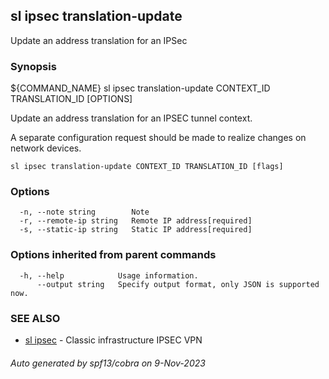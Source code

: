 ## sl ipsec translation-update

Update an address translation for an IPSec

### Synopsis

${COMMAND_NAME} sl ipsec translation-update CONTEXT_ID TRANSLATION_ID [OPTIONS]

  Update an address translation for an IPSEC tunnel context.

  A separate configuration request should be made to realize changes on
  network devices.

```
sl ipsec translation-update CONTEXT_ID TRANSLATION_ID [flags]
```

### Options

```
  -n, --note string        Note
  -r, --remote-ip string   Remote IP address[required]
  -s, --static-ip string   Static IP address[required]
```

### Options inherited from parent commands

```
  -h, --help            Usage information.
      --output string   Specify output format, only JSON is supported now.
```

### SEE ALSO

* [sl ipsec](sl_ipsec.md)	 - Classic infrastructure IPSEC VPN

###### Auto generated by spf13/cobra on 9-Nov-2023
